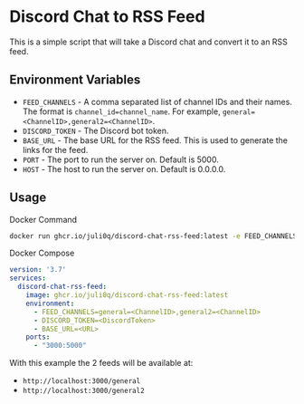 # Discord Chat to RSS Feed

This is a simple script that will take a Discord chat and convert it to an RSS feed.

## Environment Variables
- `FEED_CHANNELS` - A comma separated list of channel IDs and their names. The format is `channel_id=channel_name`. For example, `general=<ChannelID>,general2=<ChannelID>`.
- `DISCORD_TOKEN` - The Discord bot token.
- `BASE_URL` - The base URL for the RSS feed. This is used to generate the links for the feed.
- `PORT` - The port to run the server on. Default is 5000.
- `HOST` - The host to run the server on. Default is 0.0.0.0.

## Usage
Docker Command
```bash
docker run ghcr.io/juli0q/discord-chat-rss-feed:latest -e FEED_CHANNELS="general=<ChannelID>,general2=<ChannelID>" -e DISCORD_TOKEN="<DiscordToken>" -e DEFAULT_MAIL="<Email>" -e BASE_URL="<URL>"
```

Docker Compose
```yaml
version: '3.7'
services:
  discord-chat-rss-feed:
    image: ghcr.io/juli0q/discord-chat-rss-feed:latest
    environment:
      - FEED_CHANNELS=general=<ChannelID>,general2=<ChannelID>
      - DISCORD_TOKEN=<DiscordToken>
      - BASE_URL=<URL>
    ports:
      - "3000:5000"
```

With this example the 2 feeds will be available at:
- `http://localhost:3000/general`
- `http://localhost:3000/general2`
